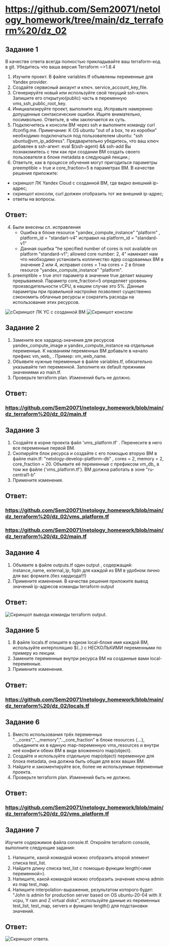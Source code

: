 # https://github.com/Sem20071/netology_homework/tree/main/dz_terraform%20/dz_02

## Задание 1
В качестве ответа всегда полностью прикладывайте ваш terraform-код в git. Убедитесь что ваша версия Terraform ~>1.8.4

1. Изучите проект. В файле variables.tf объявлены переменные для Yandex provider.
2. Создайте сервисный аккаунт и ключ. service_account_key_file.
3. Сгенерируйте новый или используйте свой текущий ssh-ключ. Запишите его открытую(public) часть в переменную vms_ssh_public_root_key.
4. Инициализируйте проект, выполните код. Исправьте намеренно допущенные синтаксические ошибки. Ищите внимательно, посимвольно. Ответьте, в чём заключается их суть.
5. Подключитесь к консоли ВМ через ssh и выполните команду  curl ifconfig.me. Примечание: К OS ubuntu "out of a box, те из коробки" необходимо подключаться под пользователем ubuntu: "ssh ubuntu@vm_ip_address". Предварительно убедитесь, что ваш ключ добавлен в ssh-агент: eval $(ssh-agent) && ssh-add Вы познакомитесь с тем как при создании ВМ создать своего пользователя в блоке metadata в следующей лекции.;
6. Ответьте, как в процессе обучения могут пригодиться параметры preemptible = true и core_fraction=5 в параметрах ВМ.
В качестве решения приложите:

- скриншот ЛК Yandex Cloud с созданной ВМ, где видно внешний ip-адрес;
- скриншот консоли, curl должен отобразить тот же внешний ip-адрес;
- ответы на вопросы.

## Ответ:
4. Были внесены сл. исправления
   - Ошибка в блоке resource "yandex_compute_instance" "platform" , platform_id = "standart-v4"  исправил на platform_id = "standard-v1"
   - Данная ошибка "he specified number of cores is not available on platform "standard-v1"; allowed core number: 2, 4" намекает нам что необходимо установить колличество ядер создоваемых ВМ в значение 2 или 4, исправил           cores = 1 на cores = 2 в блоке resource "yandex_compute_instance" "platform".
6. preemptible = true этот параметр в значение true делает машину прерываемой. Параметр core_fraction=5 определяет уровень производительности vCPU, в нашем случае это 5%. Данные параметры при правильной настройке позволяют существенно сэкономить облачные ресурсы и сократить расходы на использование этих ресурсов.
   
![cСкриншот ЛК YC с созданной ВМ](https://github.com/Sem20071/netology_homework/blob/main/dz_terraform%20/dz_02/images/terraform-02-1.png)
![Скриншот консоли](https://github.com/Sem20071/netology_homework/blob/main/dz_terraform%20/dz_02/images/terraform-02-5.png)

## Задание 2
1. Замените все хардкод-значения для ресурсов yandex_compute_image и yandex_compute_instance на отдельные переменные. К названиям переменных ВМ добавьте в начало префикс vm_web_ . Пример: vm_web_name.
2. Объявите нужные переменные в файле variables.tf, обязательно указывайте тип переменной. Заполните их default прежними значениями из main.tf.
3. Проверьте terraform plan. Изменений быть не должно.

## Ответ:
### https://github.com/Sem20071/netology_homework/blob/main/dz_terraform%20/dz_02/main.tf

## Задание 3
1. Создайте в корне проекта файл 'vms_platform.tf' . Перенесите в него все переменные первой ВМ.
2. Скопируйте блок ресурса и создайте с его помощью вторую ВМ в файле main.tf: "netology-develop-platform-db" , cores  = 2, memory = 2, core_fraction = 20. Объявите её переменные с префиксом vm_db_ в том же файле ('vms_platform.tf'). ВМ должна работать в зоне "ru-central1-b"
3. Примените изменения.

## Ответ:
### https://github.com/Sem20071/netology_homework/blob/main/dz_terraform%20/dz_02/vms_platform.tf
### https://github.com/Sem20071/netology_homework/blob/main/dz_terraform%20/dz_02/main.tf

## Задание 4
1. Объявите в файле outputs.tf один output , содержащий: instance_name, external_ip, fqdn для каждой из ВМ в удобном лично для вас формате.(без хардкода!!!)
2. Примените изменения.
В качестве решения приложите вывод значений ip-адресов команды terraform output

## Ответ:
![Скриншот вывода команды terraform output](https://github.com/Sem20071/netology_homework/blob/main/dz_terraform%20/dz_02/images/terraform-02-04-0.png).

## Задание 5
1. В файле locals.tf опишите в одном local-блоке имя каждой ВМ, используйте интерполяцию ${..} с НЕСКОЛЬКИМИ переменными по примеру из лекции.
2. Замените переменные внутри ресурса ВМ на созданные вами local-переменные.
3. Примените изменения.

## Ответ:
### https://github.com/Sem20071/netology_homework/blob/main/dz_terraform%20/dz_02/locals.tf

## Задание 6
1. Вместо использования трёх переменных ".._cores",".._memory",".._core_fraction" в блоке resources {...}, объедините их в единую map-переменную vms_resources и внутри неё конфиги обеих ВМ в виде вложенного map(object).
2. Создайте и используйте отдельную map(object) переменную для блока metadata, она должна быть общая для всех ваших ВМ.
3. Найдите и закоментируйте все, более не используемые переменные проекта.
4. Проверьте terraform plan. Изменений быть не должно.

## Ответ:
### https://github.com/Sem20071/netology_homework/blob/main/dz_terraform%20/dz_02/vms_platform.tf

## Задание 7
Изучите содержимое файла console.tf. Откройте terraform console, выполните следующие задания:

1. Напишите, какой командой можно отобразить второй элемент списка test_list.
2. Найдите длину списка test_list с помощью функции length(<имя переменной>).
3. Напишите, какой командой можно отобразить значение ключа admin из map test_map.
4. Напишите interpolation-выражение, результатом которого будет: "John is admin for production server based on OS ubuntu-20-04 with X vcpu, Y ram and Z virtual disks", используйте данные из переменных test_list, test_map,     servers и функцию length() для подстановки значений.

## Ответ:
![Скриншот ответа](https://github.com/Sem20071/netology_homework/blob/main/dz_terraform%20/dz_02/images/terraform-02-07-1.png).
   
